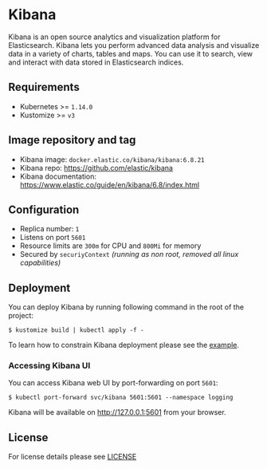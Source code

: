 # Kibana

Kibana is an open source analytics and visualization platform for Elasticsearch.
Kibana lets you perform advanced data analysis and visualize data in a variety
of charts, tables and maps. You can use it to search, view and interact with data
stored in Elasticsearch indices.

## Requirements

- Kubernetes >= `1.14.0`
- Kustomize >= `v3`

## Image repository and tag

* Kibana image: `docker.elastic.co/kibana/kibana:6.8.21`
* Kibana repo: https://github.com/elastic/kibana
* Kibana documentation: https://www.elastic.co/guide/en/kibana/6.8/index.html

## Configuration

- Replica number: `1`
- Listens on port `5601`
- Resource limits are `300m` for CPU and `800Mi` for memory
- Secured by `securiyContext` *(running as non root, removed all linux capabilities)*

## Deployment

You can deploy Kibana by running following command in the root of the project:

```shell
$ kustomize build | kubectl apply -f -
```

To learn how to constrain Kibana deployment please see the
[example](../../examples/kibana-node-selector).

### Accessing Kibana UI

You can access Kibana web UI by port-forwarding on port `5601`:

```shell
$ kubectl port-forward svc/kibana 5601:5601 --namespace logging
```

Kibana will be available on http://127.0.0.1:5601 from your browser.

## License

For license details please see [LICENSE](../../LICENSE)
